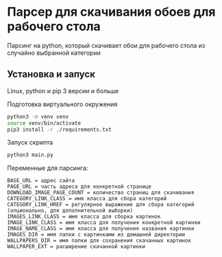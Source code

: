 # Парсер для скачивания обоев для рабочего стола

Парсинг на python, который скачивает обои для рабочего стола из случайно выбранной категории

## Установка и запуск

Linux, python и pip 3 версии и больше

Подготовка виртуального окружения

```sh
python3 -m venv venv
source venv/bin/activate
pip3 install -r ./requirements.txt
```

Запуск скрипта

```sh
python3 main.py
```

Переменные для парсинга:

```env
BASE_URL = адрес сайта
PAGE_URL = часть адреса для конкретной странице
DOWNLOAD_IMAGE_PAGE_COUNT = количество страниц для скачивания
CATEGORY_LINK_CLASS = имя класса для сбора категорий
CATEGORY_LINK_HREF = регулярное выражение для сбора категорий (опционально, для дополнительной выборки)
IMAGES_LINK_CLASS = имя класса для сборка картинок
IMAGE_LINK_CLASS = имя класса для получения конкретной картинки
IMAGE_NAME_CLASS = имя класса для получения названия картинки
IMAGES_DIR = имя папки с картинками из домашней директории
WALLPAPERS_DIR = имя папки для сохранения скачанных картинок
WALLPAPER_EXT = расширение скачанной картинки
```
